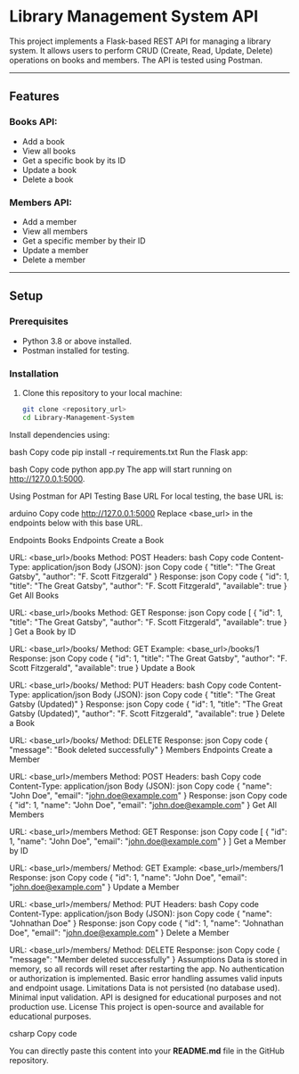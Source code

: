 # **Library Management System API**

This project implements a Flask-based REST API for managing a library system. It allows users to perform CRUD (Create, Read, Update, Delete) operations on books and members. The API is tested using Postman.

---

## **Features**

### **Books API:**
- Add a book
- View all books
- Get a specific book by its ID
- Update a book
- Delete a book

### **Members API:**
- Add a member
- View all members
- Get a specific member by their ID
- Update a member
- Delete a member

---

## **Setup**

### **Prerequisites**
- Python 3.8 or above installed.
- Postman installed for testing.

### **Installation**
1. Clone this repository to your local machine:
   ```bash
   git clone <repository_url>
   cd Library-Management-System
Install dependencies using:

bash
Copy code
pip install -r requirements.txt
Run the Flask app:

bash
Copy code
python app.py
The app will start running on http://127.0.0.1:5000.

Using Postman for API Testing
Base URL
For local testing, the base URL is:

arduino
Copy code
http://127.0.0.1:5000
Replace <base_url> in the endpoints below with this base URL.

Endpoints
Books Endpoints
Create a Book

URL: <base_url>/books
Method: POST
Headers:
bash
Copy code
Content-Type: application/json
Body (JSON):
json
Copy code
{
    "title": "The Great Gatsby",
    "author": "F. Scott Fitzgerald"
}
Response:
json
Copy code
{
    "id": 1,
    "title": "The Great Gatsby",
    "author": "F. Scott Fitzgerald",
    "available": true
}
Get All Books

URL: <base_url>/books
Method: GET
Response:
json
Copy code
[
    {
        "id": 1,
        "title": "The Great Gatsby",
        "author": "F. Scott Fitzgerald",
        "available": true
    }
]
Get a Book by ID

URL: <base_url>/books/<id>
Method: GET
Example: <base_url>/books/1
Response:
json
Copy code
{
    "id": 1,
    "title": "The Great Gatsby",
    "author": "F. Scott Fitzgerald",
    "available": true
}
Update a Book

URL: <base_url>/books/<id>
Method: PUT
Headers:
bash
Copy code
Content-Type: application/json
Body (JSON):
json
Copy code
{
    "title": "The Great Gatsby (Updated)"
}
Response:
json
Copy code
{
    "id": 1,
    "title": "The Great Gatsby (Updated)",
    "author": "F. Scott Fitzgerald",
    "available": true
}
Delete a Book

URL: <base_url>/books/<id>
Method: DELETE
Response:
json
Copy code
{
    "message": "Book deleted successfully"
}
Members Endpoints
Create a Member

URL: <base_url>/members
Method: POST
Headers:
bash
Copy code
Content-Type: application/json
Body (JSON):
json
Copy code
{
    "name": "John Doe",
    "email": "john.doe@example.com"
}
Response:
json
Copy code
{
    "id": 1,
    "name": "John Doe",
    "email": "john.doe@example.com"
}
Get All Members

URL: <base_url>/members
Method: GET
Response:
json
Copy code
[
    {
        "id": 1,
        "name": "John Doe",
        "email": "john.doe@example.com"
    }
]
Get a Member by ID

URL: <base_url>/members/<id>
Method: GET
Example: <base_url>/members/1
Response:
json
Copy code
{
    "id": 1,
    "name": "John Doe",
    "email": "john.doe@example.com"
}
Update a Member

URL: <base_url>/members/<id>
Method: PUT
Headers:
bash
Copy code
Content-Type: application/json
Body (JSON):
json
Copy code
{
    "name": "Johnathan Doe"
}
Response:
json
Copy code
{
    "id": 1,
    "name": "Johnathan Doe",
    "email": "john.doe@example.com"
}
Delete a Member

URL: <base_url>/members/<id>
Method: DELETE
Response:
json
Copy code
{
    "message": "Member deleted successfully"
}
Assumptions
Data is stored in memory, so all records will reset after restarting the app.
No authentication or authorization is implemented.
Basic error handling assumes valid inputs and endpoint usage.
Limitations
Data is not persisted (no database used).
Minimal input validation.
API is designed for educational purposes and not production use.
License
This project is open-source and available for educational purposes.

csharp
Copy code

You can directly paste this content into your **README.md** file in the GitHub repository.







